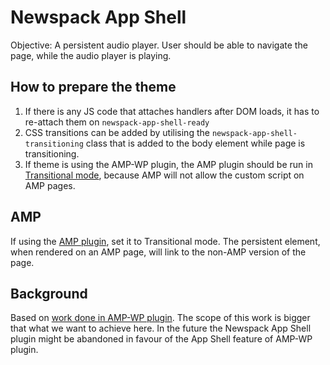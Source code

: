 # Newspack App Shell

Objective: A persistent audio player. User should be able to navigate the page, while the audio player is playing.

## How to prepare the theme

1. If there is any JS code that attaches handlers after DOM loads, it has to re-attach them on `newspack-app-shell-ready`
1. CSS transitions can be added by utilising the `newspack-app-shell-transitioning` class that is added to the body element while page is transitioning.
1. If theme is using the AMP-WP plugin, the AMP plugin should be run in [Transitional mode](https://amp-wp.org/documentation/how-the-plugin-works/amp-plugin-serving-strategies/), because AMP will not allow the custom script on AMP pages.

## AMP

If using the [AMP plugin](https://wordpress.org/plugins/amp/), set it to Transitional mode. The persistent element, when rendered on an AMP page, will link to the non-AMP version of the page.

## Background

Based on [work done in AMP-WP plugin](https://github.com/ampproject/amp-wp/pull/1519). The scope of this work is bigger that what we want to achieve here. In the future the Newspack App Shell plugin might be abandoned in favour of the App Shell feature of AMP-WP plugin.
